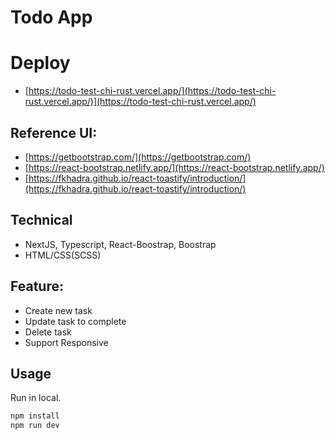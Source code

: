 # Todo App
# Deploy
- [https://todo-test-chi-rust.vercel.app/](https://todo-test-chi-rust.vercel.app/)](https://todo-test-chi-rust.vercel.app/)
## Reference UI: 
- [https://getbootstrap.com/](https://getbootstrap.com/)
- [https://react-bootstrap.netlify.app/](https://react-bootstrap.netlify.app/)
- [https://fkhadra.github.io/react-toastify/introduction/](https://fkhadra.github.io/react-toastify/introduction/)
## Technical
- NextJS, Typescript, React-Boostrap, Boostrap
- HTML/CSS(SCSS)
## Feature:
+ Create new task
+ Update task to complete
+ Delete task
+ Support Responsive
## Usage
Run in local.
```bash
npm install
npm run dev
```
